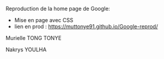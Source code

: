 Reproduction de la home page de Google:

- Mise en page avec CSS
- lien en prod : https://muttonye91.github.io/Google-reprod/


Murielle TONG TONYE

Nakrys YOULHA
